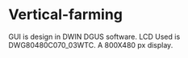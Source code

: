 # Vertical-farming
GUI is design in DWIN DGUS software. LCD Used is DWG80480C070_03WTC. A 800X480 px display. 
